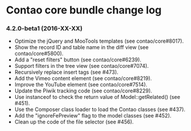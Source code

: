 # Contao core bundle change log

### 4.2.0-beta1 (2016-XX-XX)

 * Optimize the jQuery and MooTools templates (see contao/core#8017).
 * Show the record ID and table name in the diff view (see contao/core#5800).
 * Add a "reset filters" button (see contao/core#6239).
 * Support filters in the tree view (see contao/core#7074).
 * Recursively replace insert tags (see #473).
 * Add the Vimeo content element (see contao/core#8219).
 * Improve the YouTube element (see contao/core#7514).
 * Update the Piwik tracking code (see contao/core#8229).
 * Use instanceof to check the return value of Model::getRelated() (see #451).
 * Use the Composer class loader to load the Contao classes (see #437).
 * Add the "ignoreFePreview" flag to the model classes (see #452).
 * Clean up the code of the file selector (see #456).
